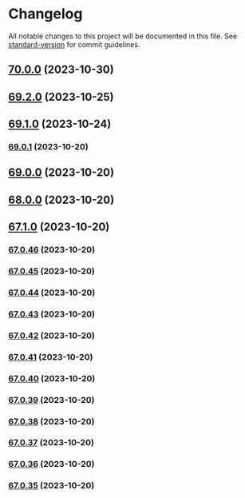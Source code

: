 # Changelog

All notable changes to this project will be documented in this file. See [standard-version](https://github.com/conventional-changelog/standard-version) for commit guidelines.

## [70.0.0](https://github.com/alex-lit/lint-kit/compare/v38.2.0...v70.0.0) (2023-10-30)

## [69.2.0](https://github.com/alex-lit/lint-kit/compare/v105.0.0...v69.2.0) (2023-10-25)

## [69.1.0](https://github.com/alex-lit/lint-kit/compare/v10.0.0...v69.1.0) (2023-10-24)

### [69.0.1](https://github.com/alex-lit/lint-kit/compare/v38.0.0...v69.0.1) (2023-10-20)

## [69.0.0](https://github.com/alex-lit/lint-kit/compare/v9.0.0...v69.0.0) (2023-10-20)

## [68.0.0](https://github.com/alex-lit/lint-kit/compare/v67.0.44...v68.0.0) (2023-10-20)

## [67.1.0](https://github.com/alex-lit/lint-kit/compare/v67.0.44...v67.1.0) (2023-10-20)

### [67.0.46](https://github.com/alex-lit/lint-kit/compare/v67.0.44...v67.0.46) (2023-10-20)

### [67.0.45](https://github.com/alex-lit/lint-kit/compare/v67.0.44...v67.0.45) (2023-10-20)

### [67.0.44](https://github.com/alex-lit/lint-kit/compare/v67.0.43...v67.0.44) (2023-10-20)

### [67.0.43](https://github.com/alex-lit/lint-kit/compare/v67.0.42...v67.0.43) (2023-10-20)

### [67.0.42](https://github.com/alex-lit/lint-kit/compare/v67.0.41...v67.0.42) (2023-10-20)

### [67.0.41](https://github.com/alex-lit/lint-kit/compare/v67.0.40...v67.0.41) (2023-10-20)

### [67.0.40](https://github.com/alex-lit/lint-kit/compare/v67.0.39...v67.0.40) (2023-10-20)

### [67.0.39](https://github.com/alex-lit/lint-kit/compare/v67.0.38...v67.0.39) (2023-10-20)

### [67.0.38](https://github.com/alex-lit/lint-kit/compare/v67.0.37...v67.0.38) (2023-10-20)

### [67.0.37](https://github.com/alex-lit/lint-kit/compare/v67.0.36...v67.0.37) (2023-10-20)

### [67.0.36](https://github.com/alex-lit/lint-kit/compare/v67.0.35...v67.0.36) (2023-10-20)

### [67.0.35](https://github.com/alex-lit/lint-kit/compare/v67.0.25...v67.0.35) (2023-10-20)
